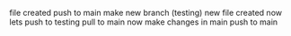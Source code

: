 file created
push to main
make new branch (testing)
new file created
now lets push to testing 
pull to main
now make changes in main
push to main

